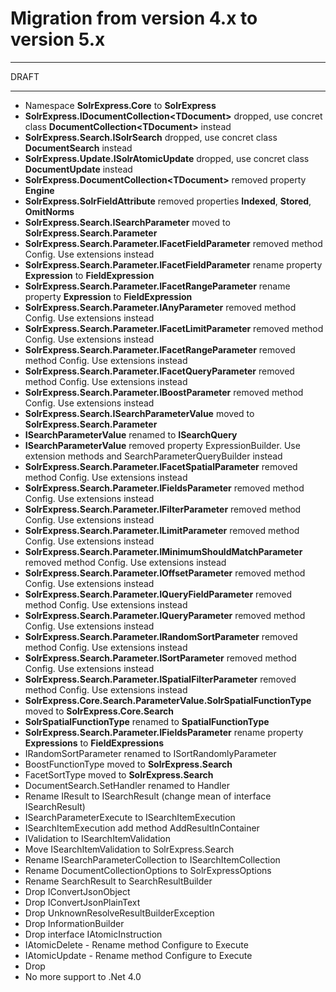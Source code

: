 # Migration from version 4.x to version 5.x

---

DRAFT

---

- Namespace **SolrExpress.Core** to **SolrExpress**
- **SolrExpress.IDocumentCollection\<TDocument\>** dropped, use concret class **DocumentCollection\<TDocument\>** instead
- **SolrExpress.Search.ISolrSearch** dropped, use concret class **DocumentSearch** instead
- **SolrExpress.Update.ISolrAtomicUpdate** dropped, use concret class **DocumentUpdate** instead
- **SolrExpress.DocumentCollection\<TDocument\>** removed property **Engine**
- **SolrExpress.SolrFieldAttribute** removed properties **Indexed**, **Stored**, **OmitNorms**
- **SolrExpress.Search.ISearchParameter** moved to **SolrExpress.Search.Parameter**
- **SolrExpress.Search.Parameter.IFacetFieldParameter** removed method Config. Use extensions instead
- **SolrExpress.Search.Parameter.IFacetFieldParameter** rename property **Expression** to **FieldExpression**
- **SolrExpress.Search.Parameter.IFacetRangeParameter** rename property **Expression** to **FieldExpression**
- **SolrExpress.Search.Parameter.IAnyParameter** removed method Config. Use extensions instead
- **SolrExpress.Search.Parameter.IFacetLimitParameter** removed method Config. Use extensions instead
- **SolrExpress.Search.Parameter.IFacetRangeParameter** removed method Config. Use extensions instead
- **SolrExpress.Search.Parameter.IFacetQueryParameter** removed method Config. Use extensions instead
- **SolrExpress.Search.Parameter.IBoostParameter** removed method Config. Use extensions instead
- **SolrExpress.Search.ISearchParameterValue** moved to **SolrExpress.Search.Parameter**
- **ISearchParameterValue** renamed to **ISearchQuery**
- **ISearchParameterValue** removed property ExpressionBuilder. Use extension methods and SearchParameterQueryBuilder instead
- **SolrExpress.Search.Parameter.IFacetSpatialParameter** removed method Config. Use extensions instead
- **SolrExpress.Search.Parameter.IFieldsParameter** removed method Config. Use extensions instead
- **SolrExpress.Search.Parameter.IFilterParameter** removed method Config. Use extensions instead
- **SolrExpress.Search.Parameter.ILimitParameter** removed method Config. Use extensions instead
- **SolrExpress.Search.Parameter.IMinimumShouldMatchParameter** removed method Config. Use extensions instead
- **SolrExpress.Search.Parameter.IOffsetParameter** removed method Config. Use extensions instead
- **SolrExpress.Search.Parameter.IQueryFieldParameter** removed method Config. Use extensions instead
- **SolrExpress.Search.Parameter.IQueryParameter** removed method Config. Use extensions instead
- **SolrExpress.Search.Parameter.IRandomSortParameter** removed method Config. Use extensions instead
- **SolrExpress.Search.Parameter.ISortParameter** removed method Config. Use extensions instead
- **SolrExpress.Search.Parameter.ISpatialFilterParameter** removed method Config. Use extensions instead
- **SolrExpress.Core.Search.ParameterValue.SolrSpatialFunctionType** moved to **SolrExpress.Core.Search**
- **SolrSpatialFunctionType** renamed to **SpatialFunctionType**
- **SolrExpress.Search.Parameter.IFieldsParameter** rename property **Expressions** to **FieldExpressions**
- IRandomSortParameter renamed to ISortRandomlyParameter
- BoostFunctionType moved to **SolrExpress.Search**
- FacetSortType moved to **SolrExpress.Search**
- DocumentSearch.SetHandler renamed to Handler
- Rename IResult to ISearchResult (change mean of interface ISearchResult)
- ISearchParameterExecute to ISearchItemExecution
- ISearchItemExecution add method AddResultInContainer
- IValidation to ISearchItemValidation
- Move ISearchItemValidation to  SolrExpress.Search
- Rename ISearchParameterCollection to ISearchItemCollection
- Rename DocumentCollectionOptions to SolrExpressOptions
- Rename SearchResult to SearchResultBuilder
- Drop IConvertJsonObject
- Drop IConvertJsonPlainText
- Drop UnknownResolveResultBuilderException
- Drop InformationBuilder
- Drop interface IAtomicInstruction
- IAtomicDelete - Rename method Configure to Execute
- IAtomicUpdate - Rename method Configure to Execute
- Drop 
- No more support to .Net 4.0